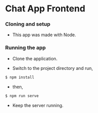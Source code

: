 # Chat App Frontend

### Cloning and setup

- This app was made with Node. 

### Running the app

- Clone the application.

- Switch to the project directory and run, 

```sh
$ npm install
```

- then,

```sh
$ npm run serve
```

- Keep the server running.